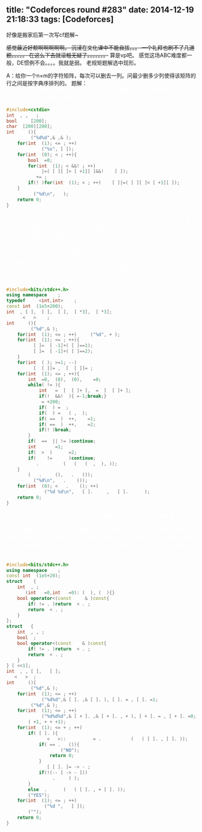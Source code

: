 title: "Codeforces round #283"
date: 2014-12-19 21:18:33
tags: [Codeforces]
---
好像是搬家后第一次写cf题解~
<!--more-->
<del>感觉最近好颓啊啊啊啊啊。
沉浸在文化课中不能自拔。。。
一个礼拜也刷不了几道题。。。。。
在这么下去就滚粗无疑了。。。。。。。</del>
算是vp吧。
感觉这场ABC难度都一般，DE惯例不会。。。。我就是弱。
老规矩题解选中现形。

A：给你一个n×m的字符矩阵，每次可以删去一列。问最少删多少列使得该矩阵的行之间是按字典序排列的。
题解：<Font color = White>贪心从前往后枚举每一列，若这一列不和谐就肯定要干掉，注意前面已经满足字典序关系的相邻两行这里就不用判不和谐了。</Font color = White>
代码君：
```c++ A
#include<cstdio>
int n,m,ans;
bool used[200];
char a[200][200];
int main(){
	scanf("%d%d",&n,&m);
	for(int i(1);i<=n;i++)
		scanf("%s",a[i]);
	for(int i(0);i<m;i++){
		bool f=0;
		for(int j(1);j<n&&!f;j++)
			f|=(a[j][i]>a[j+1][i]&&!used[j]);
		ans+=f;
		if(!f)for(int j(1);j<n;j++)used[j]|=(a[j][i]<a[j+1][i]);
	}
	printf("%d\n",ans);
	return 0;
}
```
B：有俩逗比经常打网球，他们的赛制是分场打，一场有好多回合，当一个人赢了t个回合他就赢了这场。当一个人赢了s场就赢了这场比赛。
  给你一个长度为n的胜负序列（即每回合是谁赢），输出所有不同方案的s和t使得这个序列是合法的。
题解：<Font color = White>容易发现对于一个确定的t，s是唯一的。我们枚举每个t，问题转化为怎样判定。对每个人的胜负做一个前缀和，设为s数组。然后再把前缀和里每个值的位置记录下来，设为p数组。设当前判断到的位置是x，则下一个位置就是min(p1[s1[x]+t],p2[s2[x]+t]),这样不断跳看是否能恰好覆盖整个区间，且最后赢的一个也是全局赢的场数最多的就好了。容易发现每次至少跳t长度。总复杂度n+n/2+n/3为调和级数，是O(nlogn)的。</Font color = White>
代码君：
```c++ B
#include<bits/stdc++.h>
using namespace std;
typedef pair<int,int> pii;
const int N(1e5+200);
int n,a[N],s1[N],s2[N],p1[N*3],p2[N*3];
vector<pii> ans;
int main(){
	scanf("%d",&n);
	for(int i(1);i<=n;i++)scanf("%d",a+i);
	for(int i(1);i<=n;i++){
		s1[i]=s1[i-1]+(a[i]==1);
		s2[i]=s2[i-1]+(a[i]==2);
	}
	for(int i(n);i>=1;i--)
		p1[s1[i]]=i,p2[s2[i]]=i;
	for(int i(1);i<=n;i++){
		int x=0,a1(0),a2(0),last=0;
		while(x!=n){
			int px=p1[s1[x]+i],py=p2[s2[x]+i];
			if(!px&&!py){x=-1;break;}
			x=n+200;
			if(px)x=px;
			if(py)x=min(x,py);
			if(x==px)a1++,last=1;
			if(x==py)a2++,last=2;
			if(!x)break;
		}
		if(a1==a2||x!=n)continue;
		int winner=1;
		if(a2>a1)winner=2;
		if(last!=winner)continue;
		ans.push_back(pii(max(a1,a2),i));
	}
	sort(ans.begin(),ans.end());
	printf("%d\n",ans.size());
	for(int i(0);i<ans.size();i++)
		printf("%d %d\n",ans[i].first,ans[i].second);
	return 0;
}
```
C：有一场演唱会，有n个部分，每个部分需要的音域从ai到bi，有m个歌手，能演唱的音域从ci到di,能演出ki次，问能否完成演唱会。能的话输出“YES”并输出每一部分由谁演唱，否则输出“NO”
题解：<Font color = White>贪心，把歌手和部分一块按左端点排序，从左往右扫每次遇到一个歌手就把他的右端点丢到set里，遇到一个部分就找set里右端点比它右端点大的第一个作为答案。用够了k次就删。</Font color = White>
代码君：
```c++ C
#include<bits/stdc++.h>
using namespace std;
const int N(1e5+20);
struct pii{
	int x,y;
	pii(int _x=0,int _y=0):x(_x),y(_y){}
	bool operator<(const pii &b)const{
		if(x!=b.x)return x<b.x;
		return y<b.y;
	}
};
struct hh{
	int l,r,p;
	bool f;
	bool operator<(const hh &b)const{
		if(l!=b.l)return l<b.l;
		return f<b.f;
	}
}a[N<<1];
int n,m,c[N],ans[N];
set<pii> s;
int main(){
	scanf("%d",&n);
	for(int i(1);i<=n;i++)
		scanf("%d%d",&a[i].l,&a[i].r),a[i].p=i,a[i].f=1;
	scanf("%d",&m);
	for(int i(1);i<=m;i++)
		scanf("%d%d%d",&a[n+i].l,&a[n+i].r,c+i),a[n+i].p=i,a[n+i].f=0;
	sort(a+1,a+n+m+1);
	for(int i(1);i<=n+m;i++)
		if(a[i].f){
			set<pii>::iterator j=s.lower_bound(pii(a[i].r,a[i].p));
			if(j==s.end()){
				puts("NO");
				return 0;
			}
			ans[a[i].p]=j->y-n;
			if(!(--c[j->y-n]))
				s.erase(j);
		}
		else s.insert(pii(a[i].r,n+a[i].p));
	puts("YES");
	for(int i(1);i<=n;i++)
		printf("%d ",ans[i]);
	puts("");
	return 0;
}

```
